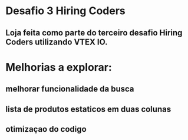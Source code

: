 # Desafio 3 Hiring Coders

## Loja feita como parte do terceiro desafio Hiring Coders utilizando VTEX IO.

# Melhorias a explorar:
## melhorar funcionalidade da busca
## lista de produtos estaticos em duas colunas
## otimizaçao do codigo
